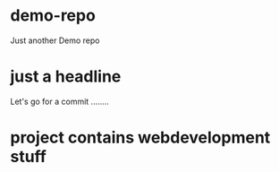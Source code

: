 # demo-repo

Just another Demo repo

# just a headline

Let's go for a commit ........

# project contains webdevelopment stuff
